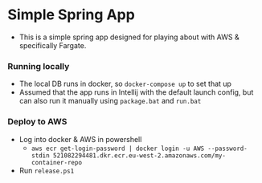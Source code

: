 # Simple Spring App
* This is a simple spring app designed for playing about with AWS & specifically Fargate.

### Running locally
* The local DB runs in docker, so `docker-compose up` to set that up
* Assumed that the app runs in Intellij with the default launch config, but can also run it manually using `package.bat` and `run.bat`

### Deploy to AWS
* Log into docker & AWS in powershell
  * `aws ecr get-login-password | docker login -u AWS --password-stdin 521082294481.dkr.ecr.eu-west-2.amazonaws.com/my-container-repo`
* Run `release.ps1`
